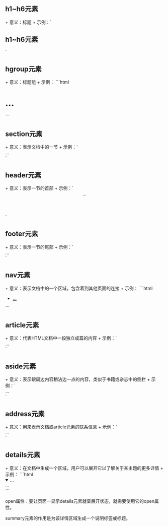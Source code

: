 <h2 id="h1">h1~h6元素</h2>
+ 意义：标题
+ 示例：`<h2 id="h1">h1~h6元素</h2>`

<h2 id="hgroup">hgroup元素</h2>
+ 意义：标题组
+ 示例：
```html
<hgroup>
    <h1> ... </h1>
</hgroup>
```

<h2 id="section">section元素</h2>
+ 意义：表示文档中的一节
+ 示例：`<section> ... </section>`

<h2 id="header">header元素</h2>
+ 意义：表示一节的首部
+ 示例：`<header> ... </header>`

<h2 id="footer">footer元素</h2>
+ 意义：表示一节的尾部
+ 示例：`<footer> ... </footer>`

<h2 id="nav">nav元素</h2>
+ 意义：表示文档中的一个区域，包含着到其他页面的连接
+ 示例：
```html
<nav>
    <ul>
      <li><a href="#"> ... </a></li>
    </ul>
</nav>
```

<h2 id="article">article元素</h2>
+ 意义：代表HTML文档中一段独立成篇的内容
+ 示例：`<article class=""> ... </article>`

<h2 id="aside">aside元素</h2>
+ 意义：表示跟周边内容稍沾边一点的内容，类似于书籍或杂志中的侧栏
+ 示例：`<aside class=""> ... </aside>`

<h2 id="address">address元素</h2>
+ 意义：用来表示文档或article元素的联系信息
+ 示例：`<address class=""> ... </address>`

<h2 id="details">details元素</h2>
+ 意义：在文档中生成一个区域，用户可以展开它以了解关于某主题的更多详情
+ 示例：
```html
<details open>
    <summary> ... </summary>
    ...
</details>
```

open属性：要让页面一显示details元素就呈展开状态，就需要使用它的open属性。

summary元素的作用是为该详情区域生成一个说明标签或标题。
